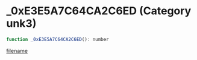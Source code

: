 # _0xE3E5A7C64CA2C6ED (Category unk3)

```js
function _0xE3E5A7C64CA2C6ED(): number
```

[filename](_0xE3E5A7C64CA2C6ED_m.md ':include')